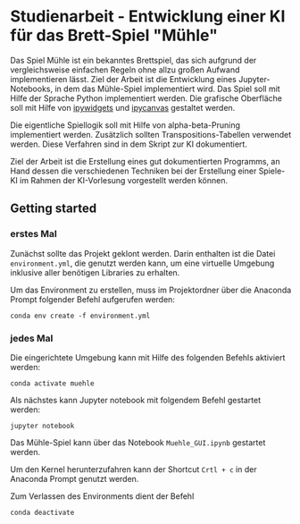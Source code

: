 # Studienarbeit - Entwicklung einer KI für das Brett-Spiel "Mühle"

Das Spiel Mühle ist ein bekanntes Brettspiel, das sich aufgrund der vergleichsweise einfachen Regeln ohne allzu großen Aufwand implementieren lässt. Ziel der Arbeit ist die Entwicklung eines Jupyter-Notebooks, in dem das Mühle-Spiel implementiert wird. Das Spiel soll mit Hilfe der Sprache Python implementiert werden. Die grafische Oberfläche soll mit Hilfe von [ipywidgets](https://ipywidgets.readthedocs.io/en/latest/) und [ipycanvas](https://ipycanvas.readthedocs.io/en/latest/) gestaltet werden. 

Die eigentliche Spiellogik soll mit Hilfe von alpha-beta-Pruning implementiert werden. Zusätzlich sollten Transpositions-Tabellen verwendet werden. Diese Verfahren sind in dem Skript zur KI dokumentiert. 

Ziel der Arbeit ist die Erstellung eines gut dokumentierten Programms, an Hand dessen die verschiedenen Techniken bei der Erstellung einer Spiele-KI im Rahmen der KI-Vorlesung vorgestellt werden können. 

## Getting started
### erstes Mal
Zunächst sollte das Projekt geklont werden. Darin enthalten ist die Datei `environment.yml`, die genutzt werden kann, um eine virtuelle Umgebung inklusive aller benötigen Libraries zu erhalten.

Um das Environment zu erstellen, muss im Projektordner über die Anaconda Prompt folgender Befehl aufgerufen werden:

```
conda env create -f environment.yml
```
### jedes Mal
Die eingerichtete Umgebung kann mit Hilfe des folgenden Befehls aktiviert werden:
```
conda activate muehle
```

Als nächstes kann Jupyter notebook mit folgendem Befehl gestartet werden:
```
jupyter notebook
```
Das Mühle-Spiel kann über das Notebook `Muehle_GUI.ipynb` gestartet werden.

Um den Kernel herunterzufahren kann der Shortcut `Crtl + c` in der Anaconda Prompt genutzt werden.

Zum Verlassen des Environments dient der Befehl

```
conda deactivate
```
